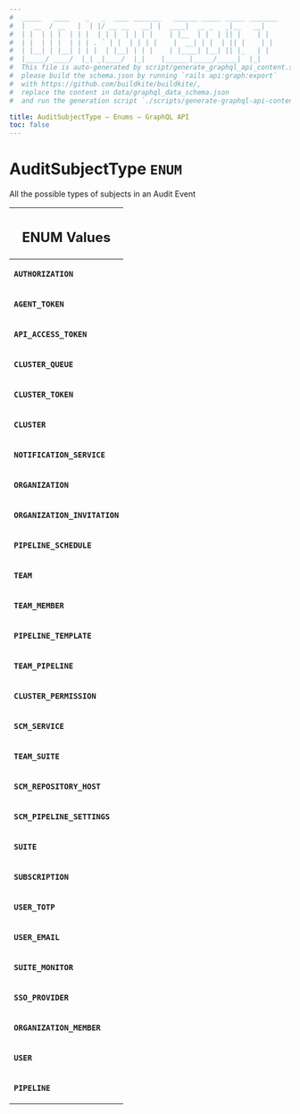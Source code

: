 ```yaml
---
#  _____   ____    _   _  ____ _______   ______ _____ _____ _______
#  |  __  / __   |  | |/ __ __   __| |  ____|  __ _   _|__   __|
#  | |  | | |  | | |  | | |  | | | |    | |__  | |  | || |    | |
#  | |  | | |  | | | . ` | |  | | | |    |  __| | |  | || |    | |
#  | |__| | |__| | | |  | |__| | | |    | |____| |__| || |_   | |
#  |_____/ ____/  |_| _|____/  |_|    |______|_____/_____|  |_|
#  This file is auto-generated by script/generate_graphql_api_content.sh,
#  please build the schema.json by running `rails api:graph:export`
#  with https://github.com/buildkite/buildkite/,
#  replace the content in data/graphql_data_schema.json
#  and run the generation script `./scripts/generate-graphql-api-content.sh`.

title: AuditSubjectType – Enums – GraphQL API
toc: false
---
```

<!-- vale off -->
<h1 class="has-pills" data-algolia-exclude>
  AuditSubjectType
  <span class="pill pill--enum pill--normal-case pill--large"><code>ENUM</code></span>
</h1>
<!-- vale on -->


All the possible types of subjects in an Audit Event









<table class="responsive-table responsive-table--single-column-rows">
  <thead>
    <th>
      <h2 data-algolia-exclude>ENUM Values</h2>
    </th>
  </thead>
  <tbody>
    <tr><td><p><strong><code>AUTHORIZATION</code></strong></p></td></tr><tr><td><p><strong><code>AGENT_TOKEN</code></strong></p></td></tr><tr><td><p><strong><code>API_ACCESS_TOKEN</code></strong></p></td></tr><tr><td><p><strong><code>CLUSTER_QUEUE</code></strong></p></td></tr><tr><td><p><strong><code>CLUSTER_TOKEN</code></strong></p></td></tr><tr><td><p><strong><code>CLUSTER</code></strong></p></td></tr><tr><td><p><strong><code>NOTIFICATION_SERVICE</code></strong></p></td></tr><tr><td><p><strong><code>ORGANIZATION</code></strong></p></td></tr><tr><td><p><strong><code>ORGANIZATION_INVITATION</code></strong></p></td></tr><tr><td><p><strong><code>PIPELINE_SCHEDULE</code></strong></p></td></tr><tr><td><p><strong><code>TEAM</code></strong></p></td></tr><tr><td><p><strong><code>TEAM_MEMBER</code></strong></p></td></tr><tr><td><p><strong><code>PIPELINE_TEMPLATE</code></strong></p></td></tr><tr><td><p><strong><code>TEAM_PIPELINE</code></strong></p></td></tr><tr><td><p><strong><code>CLUSTER_PERMISSION</code></strong></p></td></tr><tr><td><p><strong><code>SCM_SERVICE</code></strong></p></td></tr><tr><td><p><strong><code>TEAM_SUITE</code></strong></p></td></tr><tr><td><p><strong><code>SCM_REPOSITORY_HOST</code></strong></p></td></tr><tr><td><p><strong><code>SCM_PIPELINE_SETTINGS</code></strong></p></td></tr><tr><td><p><strong><code>SUITE</code></strong></p></td></tr><tr><td><p><strong><code>SUBSCRIPTION</code></strong></p></td></tr><tr><td><p><strong><code>USER_TOTP</code></strong></p></td></tr><tr><td><p><strong><code>USER_EMAIL</code></strong></p></td></tr><tr><td><p><strong><code>SUITE_MONITOR</code></strong></p></td></tr><tr><td><p><strong><code>SSO_PROVIDER</code></strong></p></td></tr><tr><td><p><strong><code>ORGANIZATION_MEMBER</code></strong></p></td></tr><tr><td><p><strong><code>USER</code></strong></p></td></tr><tr><td><p><strong><code>PIPELINE</code></strong></p></td></tr>
  </tbody>
</table>
